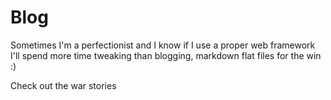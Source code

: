 # Blog

Sometimes I'm a perfectionist and I know if I use a proper web framework I'll spend more time tweaking than blogging, markdown flat files for the win :)

Check out the war stories